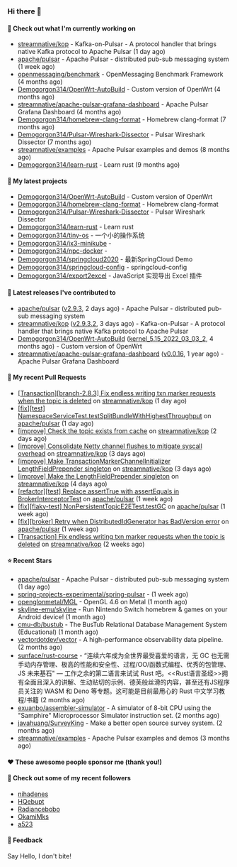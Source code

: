 ### Hi there 👋

#### 👷 Check out what I'm currently working on

- [streamnative/kop](https://github.com/streamnative/kop) - Kafka-on-Pulsar - A protocol handler that brings native Kafka protocol to Apache Pulsar (1 day ago)
- [apache/pulsar](https://github.com/apache/pulsar) - Apache Pulsar - distributed pub-sub messaging system (1 week ago)
- [openmessaging/benchmark](https://github.com/openmessaging/benchmark) - OpenMessaging Benchmark Framework (4 months ago)
- [Demogorgon314/OpenWrt-AutoBuild](https://github.com/Demogorgon314/OpenWrt-AutoBuild) - Custom version of OpenWrt (4 months ago)
- [streamnative/apache-pulsar-grafana-dashboard](https://github.com/streamnative/apache-pulsar-grafana-dashboard) - Apache Pulsar Grafana Dashboard (4 months ago)
- [Demogorgon314/homebrew-clang-format](https://github.com/Demogorgon314/homebrew-clang-format) - Homebrew clang-format (7 months ago)
- [Demogorgon314/Pulsar-Wireshark-Dissector](https://github.com/Demogorgon314/Pulsar-Wireshark-Dissector) - Pulsar Wireshark Dissector (7 months ago)
- [streamnative/examples](https://github.com/streamnative/examples) - Apache Pulsar examples and demos (8 months ago)
- [Demogorgon314/learn-rust](https://github.com/Demogorgon314/learn-rust) - Learn rust (9 months ago)

#### 🌱 My latest projects

- [Demogorgon314/OpenWrt-AutoBuild](https://github.com/Demogorgon314/OpenWrt-AutoBuild) - Custom version of OpenWrt
- [Demogorgon314/homebrew-clang-format](https://github.com/Demogorgon314/homebrew-clang-format) - Homebrew clang-format
- [Demogorgon314/Pulsar-Wireshark-Dissector](https://github.com/Demogorgon314/Pulsar-Wireshark-Dissector) - Pulsar Wireshark Dissector
- [Demogorgon314/learn-rust](https://github.com/Demogorgon314/learn-rust) - Learn rust
- [Demogorgon314/tiny-os](https://github.com/Demogorgon314/tiny-os) - 一个小的操作系统
- [Demogorgon314/jx3-minikube](https://github.com/Demogorgon314/jx3-minikube) - 
- [Demogorgon314/npc-docker](https://github.com/Demogorgon314/npc-docker) - 
- [Demogorgon314/springcloud2020](https://github.com/Demogorgon314/springcloud2020) - 最新SpringCloud Demo
- [Demogorgon314/springcloud-config](https://github.com/Demogorgon314/springcloud-config) - springcloud-config 
- [Demogorgon314/export2excel](https://github.com/Demogorgon314/export2excel) - JavaScript 实现导出 Excel 插件

#### 🔭 Latest releases I've contributed to

- [apache/pulsar](https://github.com/apache/pulsar) ([v2.9.3](https://github.com/apache/pulsar/releases/tag/v2.9.3), 2 days ago) - Apache Pulsar - distributed pub-sub messaging system
- [streamnative/kop](https://github.com/streamnative/kop) ([v2.9.3.2](https://github.com/streamnative/kop/releases/tag/v2.9.3.2), 3 days ago) - Kafka-on-Pulsar - A protocol handler that brings native Kafka protocol to Apache Pulsar
- [Demogorgon314/OpenWrt-AutoBuild](https://github.com/Demogorgon314/OpenWrt-AutoBuild) ([kernel_5.15_2022_03_03_2](https://github.com/Demogorgon314/OpenWrt-AutoBuild/releases/tag/kernel_5.15_2022_03_03_2), 4 months ago) - Custom version of OpenWrt
- [streamnative/apache-pulsar-grafana-dashboard](https://github.com/streamnative/apache-pulsar-grafana-dashboard) ([v0.0.16](https://github.com/streamnative/apache-pulsar-grafana-dashboard/releases/tag/v0.0.16), 1 year ago) - Apache Pulsar Grafana Dashboard

#### 🔨 My recent Pull Requests

- [[Transaction][branch-2.8.3] Fix endless writing txn marker requests when the topic is deleted](https://github.com/streamnative/kop/pull/1417) on [streamnative/kop](https://github.com/streamnative/kop) (1 day ago)
- [[fix][test] NamespaceServiceTest.testSplitBundleWithHighestThroughput](https://github.com/apache/pulsar/pull/16714) on [apache/pulsar](https://github.com/apache/pulsar) (1 day ago)
- [[improve] Check the topic exists from cache](https://github.com/streamnative/kop/pull/1414) on [streamnative/kop](https://github.com/streamnative/kop) (2 days ago)
- [[improve] Consolidate Netty channel flushes to mitigate syscall overhead](https://github.com/streamnative/kop/pull/1409) on [streamnative/kop](https://github.com/streamnative/kop) (3 days ago)
- [[improve] Make TransactionMarkerChannelInitializer LengthFieldPrepender singleton](https://github.com/streamnative/kop/pull/1408) on [streamnative/kop](https://github.com/streamnative/kop) (3 days ago)
- [[improve] Make the LengthFieldPrepender singleton](https://github.com/streamnative/kop/pull/1405) on [streamnative/kop](https://github.com/streamnative/kop) (4 days ago)
- [[refactor][test] Replace assertTrue with assertEquals in BrokerInterceptorTest](https://github.com/apache/pulsar/pull/16518) on [apache/pulsar](https://github.com/apache/pulsar) (1 week ago)
- [[fix][flaky-test] NonPersistentTopicE2ETest.testGC](https://github.com/apache/pulsar/pull/16505) on [apache/pulsar](https://github.com/apache/pulsar) (1 week ago)
- [[fix][broker] Retry when DistributedIdGenerator has BadVersion error](https://github.com/apache/pulsar/pull/16491) on [apache/pulsar](https://github.com/apache/pulsar) (1 week ago)
- [[Transaction] Fix endless writing txn marker requests when the topic is deleted](https://github.com/streamnative/kop/pull/1388) on [streamnative/kop](https://github.com/streamnative/kop) (2 weeks ago)

#### ⭐ Recent Stars

- [apache/pulsar](https://github.com/apache/pulsar) - Apache Pulsar - distributed pub-sub messaging system (1 day ago)
- [spring-projects-experimental/spring-pulsar](https://github.com/spring-projects-experimental/spring-pulsar) -  (1 week ago)
- [openglonmetal/MGL](https://github.com/openglonmetal/MGL) - OpenGL 4.6 on Metal (1 month ago)
- [skyline-emu/skyline](https://github.com/skyline-emu/skyline) - Run Nintendo Switch homebrew &amp; games on your Android device! (1 month ago)
- [cmu-db/bustub](https://github.com/cmu-db/bustub) - The BusTub Relational Database Management System (Educational) (1 month ago)
- [vectordotdev/vector](https://github.com/vectordotdev/vector) - A high-performance observability data pipeline. (2 months ago)
- [sunface/rust-course](https://github.com/sunface/rust-course) - “连续六年成为全世界最受喜爱的语言，无 GC 也无需手动内存管理、极高的性能和安全性、过程/OO/函数式编程、优秀的包管理、JS 未来基石&#34; — 工作之余的第二语言来试试 Rust 吧。&lt;&lt;Rust语言圣经&gt;&gt;拥有全面且深入的讲解、生动贴切的示例、德芙般丝滑的内容，甚至还有JS程序员关注的 WASM 和 Deno 等专题。这可能是目前最用心的 Rust 中文学习教程/书籍 (2 months ago)
- [exuanbo/assembler-simulator](https://github.com/exuanbo/assembler-simulator) - A simulator of 8-bit CPU using the &#34;Samphire&#34; Microprocessor Simulator instruction set. (2 months ago)
- [javahuang/SurveyKing](https://github.com/javahuang/SurveyKing) - Make a better open source survey system. (2 months ago)
- [streamnative/examples](https://github.com/streamnative/examples) - Apache Pulsar examples and demos (3 months ago)

#### ❤️ These awesome people sponsor me (thank you!)


#### 👯 Check out some of my recent followers

- [nihadenes](https://github.com/nihadenes)
- [HQebupt](https://github.com/HQebupt)
- [Radiancebobo](https://github.com/Radiancebobo)
- [OkamiMks](https://github.com/OkamiMks)
- [a523](https://github.com/a523)

#### 💬 Feedback

Say Hello, I don't bite!

